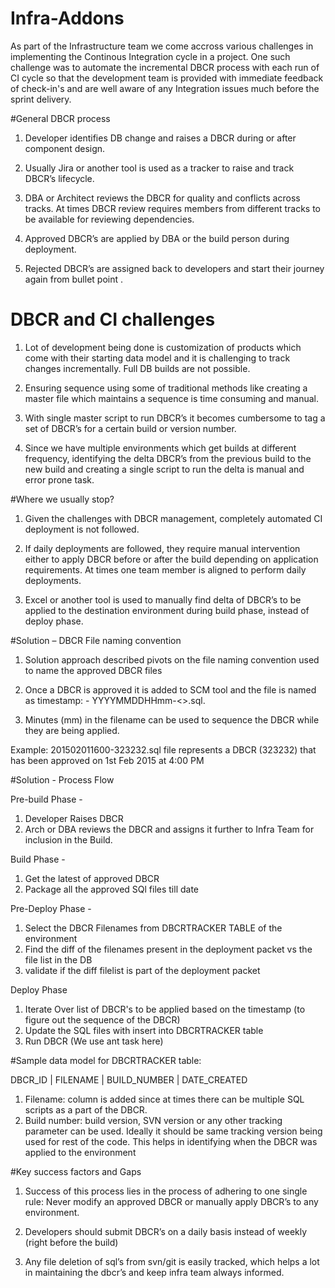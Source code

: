 # Infra-Addons

As part of the Infrastructure team we come accross various challenges in implementing the Continous Integration cycle in a project. One such challenge was to automate the incremental DBCR process with each run of CI cycle so that the development team is provided with immediate feedback of check-in's and are well aware of any Integration issues much before the sprint delivery.

#General DBCR process

1. Developer identifies DB change and raises a DBCR during or after component design.

2. Usually Jira or another tool is used as a tracker to raise and track DBCR’s lifecycle.

3. DBA or Architect reviews the DBCR for quality and conflicts across tracks. At times DBCR review requires members from different 
tracks to be available for reviewing dependencies.

4. Approved DBCR’s are applied by DBA or the build person during deployment.

5. Rejected DBCR’s are assigned back to developers and start their journey again from bullet point .

# DBCR and CI challenges

1. Lot of development being done is customization of products which come with their starting data model and it is challenging to track changes incrementally. 
Full DB builds are not possible.

2. Ensuring sequence using some of traditional methods like creating a master file which maintains a sequence is time consuming and manual.

3. With single master script to run DBCR’s it becomes cumbersome to tag a set of DBCR’s for a certain build or version number. 

4. Since we have multiple environments which get builds at different frequency, identifying the delta DBCR’s from  the previous build to the new build and creating a 
single script to run the delta is manual and error prone task.

#Where we usually stop?

1. Given the challenges with DBCR management, completely automated CI deployment is not followed.

2. If daily deployments are followed, they require manual intervention either to apply DBCR before or after the build depending on application requirements. 
At times one team member is aligned to perform daily deployments.

3. Excel or another tool is used to manually find delta of DBCR’s to be applied to the destination environment during build phase, instead of deploy phase.

#Solution – DBCR File naming convention

1. Solution approach described pivots on the file naming convention used to name the approved DBCR files

2. Once a DBCR is approved it is added to SCM tool and the file is named as timestamp: - YYYYMMDDHHmm-<<RS ID>>.sql.

3. Minutes (mm) in the filename can be used to sequence the DBCR while they are being applied.

Example: 201502011600-323232.sql file represents a DBCR (323232) that has been approved on 1st Feb 2015 at 4:00 PM

#Solution  - Process Flow

Pre-build Phase - 

1. Developer Raises DBCR
2. Arch or DBA reviews the DBCR and assigns it further to Infra Team for inclusion in the Build.


Build Phase -

1. Get the latest of approved DBCR
2. Package all the approved SQl files till date

Pre-Deploy Phase -

1. Select the DBCR Filenames from DBCRTRACKER TABLE of the environment
2. Find the diff of the filenames present in the deployment packet vs the file list in the DB
3. validate if the diff filelist is part of the  deployment packet

Deploy Phase

1. Iterate Over list of DBCR's to be applied based on the timestamp (to figure out the sequence of the DBCR)
2. Update the SQL files with insert into DBCRTRACKER table
3. Run DBCR (We use ant task here)

#Sample data model for DBCRTRACKER table:

DBCR_ID           | FILENAME                  | BUILD_NUMBER                  | DATE_CREATED 

1. Filename: column is added since at times there can be multiple SQL scripts as a part of the DBCR.
2. Build number: build version, SVN version or any other tracking parameter can be used. Ideally it should be same tracking version being used for rest of the code. This helps in identifying when the DBCR was applied to the environment

#Key success factors and Gaps

1. Success of this process lies in the process of adhering to one single rule: Never modify an approved DBCR or manually apply DBCR’s to any environment.

2. Developers should submit DBCR’s on a daily basis instead of weekly (right before the build)

3. Any file deletion of sql’s from svn/git is easily tracked, which helps a lot in maintaining the dbcr’s and keep infra team always informed.









